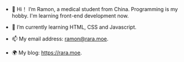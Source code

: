 - 👋 Hi！ I’m Ramon, a medical student from China. Programming is my hobby. I'm learning front-end development now.  

- 👀 I’m currently learning HTML, CSS and Javascript.

- 📫 My email address: ramon@rara.moe. 
- 🌍 My blog: https://rara.moe.

<!---
Ramonade/Ramonade is a ✨ special ✨ repository because its `README.md` (this file) appears on your GitHub profile.
You can click the Preview link to take a look at your changes.
--->
